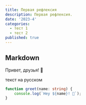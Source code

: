 ```yaml
---
title: Первая рефлексия
description: Первая рефлексия.
date: '2023-4'
categories:
  - тест 1
  - тест 2
published: true
---
```


## Markdown

Привет, друзья! 👋

текст на русском

```ts
function greet(name: string) {
	console.log(`Hey ${name}! 👋`);
}
```
